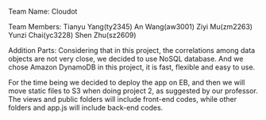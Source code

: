 Team Name:
Cloudot


Team Members:
Tianyu Yang(ty2345)
An Wang(aw3001)
Ziyi Mu(zm2263)
Yunzi Chai(yc3228)
Shen Zhu(sz2609)


Addition Parts:
Considering that in this project, the correlations among data objects are not very close, we decided to use NoSQL database. And we chose Amazon DynamoDB in this project, it is fast, flexible and easy to use.

For the time being we decided to deploy the app on EB, and then we will move static files to S3 when doing project 2, as suggested by our professor. The views and public folders will include front-end codes, while other folders and app.js will include back-end codes.
